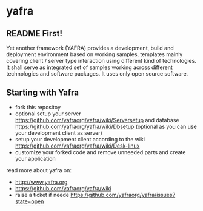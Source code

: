 # yafra

## README First!

Yet another framework (YAFRA) provides a development, build and deployment environment based on working samples, templates mainly covering client / server type interaction using different kind of technologies. It shall serve as integrated set of samples working across different technologies and software packages. It uses only open source software.

## Starting with Yafra

 * fork this repositoy
 * optional setup your server https://github.com/yafraorg/yafra/wiki/Serversetup and database https://github.com/yafraorg/yafra/wiki/Dbsetup (optional as you can use your development client as server)
 * setup your development client according to the wiki https://github.com/yafraorg/yafra/wiki/Desk-linux
 * customize your forked code and remove unneeded parts and create your application

read more about yafra on:
 * http://www.yafra.org
 * https://github.com/yafraorg/yafra/wiki
 * raise a ticket if neede https://github.com/yafraorg/yafra/issues?state=open
